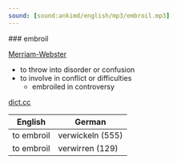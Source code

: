 ```yaml
---
sound: [sound:ankimd/english/mp3/embroil.mp3]
---
```


\### embroil

[Merriam-Webster](https://www.merriam-webster.com/dictionary/embroil)

- to throw into disorder or confusion
- to involve in conflict or difficulties
    - embroiled in controversy

[dict.cc](https://www.dict.cc/embroil)

| English        | German       |
| -------------- | ------------ |
| to embroil | verwickeln (555) |
| to embroil | verwirren (129) |
